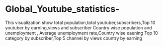 # Global_Youtube_statistics-
This visualization show total population,total youtuber,subscribers,Top 10 youtuber by earning,views and subscriber 
Country wise population and unemployment , Average unemployment rate,Country wise eaening
Top 10 category by subscriber,Top 5 channel by views
country by earning
